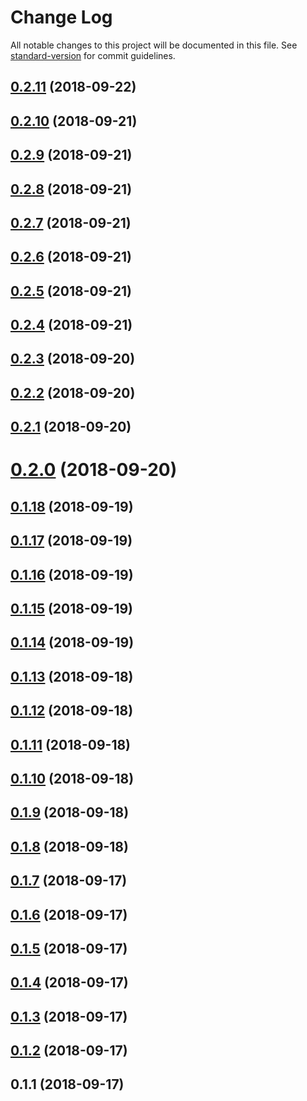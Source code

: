 # Change Log

All notable changes to this project will be documented in this file. See [standard-version](https://github.com/conventional-changelog/standard-version) for commit guidelines.

<a name="0.2.11"></a>
## [0.2.11](https://github.com/svenanders/ujwt/compare/v0.2.10...v0.2.11) (2018-09-22)



<a name="0.2.10"></a>
## [0.2.10](https://github.com/svenanders/openresty-jwt/compare/v0.2.9...v0.2.10) (2018-09-21)



<a name="0.2.9"></a>
## [0.2.9](https://github.com/svenanders/openresty-jwt/compare/v0.2.8...v0.2.9) (2018-09-21)



<a name="0.2.8"></a>
## [0.2.8](https://github.com/svenanders/openresty-jwt/compare/v0.2.7...v0.2.8) (2018-09-21)



<a name="0.2.7"></a>
## [0.2.7](https://github.com/svenanders/openresty-jwt/compare/v0.2.6...v0.2.7) (2018-09-21)



<a name="0.2.6"></a>
## [0.2.6](https://github.com/svenanders/openresty-jwt/compare/v0.2.5...v0.2.6) (2018-09-21)



<a name="0.2.5"></a>
## [0.2.5](https://github.com/svenanders/openresty-jwt/compare/v0.2.4...v0.2.5) (2018-09-21)



<a name="0.2.4"></a>
## [0.2.4](https://github.com/svenanders/openresty-jwt/compare/v0.2.3...v0.2.4) (2018-09-21)



<a name="0.2.3"></a>
## [0.2.3](https://github.com/svenanders/openresty-jwt/compare/v0.2.2...v0.2.3) (2018-09-20)



<a name="0.2.2"></a>
## [0.2.2](https://github.com/svenanders/openresty-jwt/compare/v0.2.1...v0.2.2) (2018-09-20)



<a name="0.2.1"></a>
## [0.2.1](https://github.com/svenanders/openresty-jwt/compare/v0.2.0...v0.2.1) (2018-09-20)



<a name="0.2.0"></a>
# [0.2.0](https://github.com/svenanders/openresty-jwt/compare/v0.1.18...v0.2.0) (2018-09-20)



<a name="0.1.18"></a>
## [0.1.18](https://github.com/svenanders/openresty-jwt/compare/v0.1.17...v0.1.18) (2018-09-19)



<a name="0.1.17"></a>
## [0.1.17](https://github.com/svenanders/jwt/compare/v0.1.16...v0.1.17) (2018-09-19)



<a name="0.1.16"></a>
## [0.1.16](https://github.com/svenanders/jwt/compare/v0.1.15...v0.1.16) (2018-09-19)



<a name="0.1.15"></a>
## [0.1.15](https://github.com/svenanders/jwt/compare/v0.1.14...v0.1.15) (2018-09-19)



<a name="0.1.14"></a>
## [0.1.14](https://github.com/svenanders/jwt/compare/v0.1.13...v0.1.14) (2018-09-19)



<a name="0.1.13"></a>
## [0.1.13](https://github.com/svenanders/jwt/compare/v0.1.12...v0.1.13) (2018-09-18)



<a name="0.1.12"></a>
## [0.1.12](https://github.com/svenanders/jwt/compare/v0.1.11...v0.1.12) (2018-09-18)



<a name="0.1.11"></a>
## [0.1.11](https://github.com/svenanders/jwt/compare/v0.1.10...v0.1.11) (2018-09-18)



<a name="0.1.10"></a>
## [0.1.10](https://github.com/svenanders/jwt/compare/v0.1.9...v0.1.10) (2018-09-18)



<a name="0.1.9"></a>
## [0.1.9](https://github.com/svenanders/jwt/compare/v0.1.8...v0.1.9) (2018-09-18)



<a name="0.1.8"></a>
## [0.1.8](https://github.com/svenanders/capability-url/compare/v0.1.7...v0.1.8) (2018-09-18)



<a name="0.1.7"></a>
## [0.1.7](https://github.com/svenanders/capability-url/compare/v0.1.6...v0.1.7) (2018-09-17)



<a name="0.1.6"></a>
## [0.1.6](https://github.com/svenanders/capability-url/compare/v0.1.5...v0.1.6) (2018-09-17)



<a name="0.1.5"></a>
## [0.1.5](https://github.com/svenanders/capability-url/compare/v0.1.4...v0.1.5) (2018-09-17)



<a name="0.1.4"></a>
## [0.1.4](https://github.com/svenanders/capability-url/compare/v0.1.3...v0.1.4) (2018-09-17)



<a name="0.1.3"></a>
## [0.1.3](https://github.com/svenanders/capability-url/compare/v0.1.2...v0.1.3) (2018-09-17)



<a name="0.1.2"></a>
## [0.1.2](https://github.com/svenanders/capability-url/compare/v0.1.1...v0.1.2) (2018-09-17)



<a name="0.1.1"></a>
## 0.1.1 (2018-09-17)
